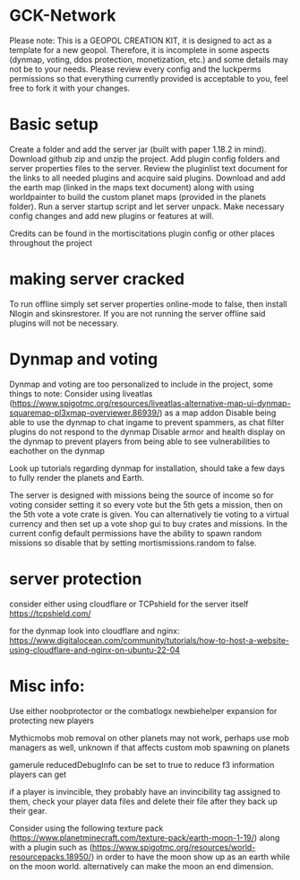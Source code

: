 # GCK-Network
Please note: This is a GEOPOL CREATION KIT, it is designed to act as a template for a new geopol. Therefore, it is incomplete in some aspects (dynmap, voting, ddos protection, monetization, etc.) and some details may not be to your needs. Please review every config and the luckperms permissions so that everything currently provided is acceptable to you, feel free to fork it with your changes.

# Basic setup
Create a folder and add the server jar (built with paper 1.18.2 in mind). 
Download github zip and unzip the project.
Add plugin config folders and server properties files to the server. Review the pluginlist text document for the links to all needed plugins and acquire said plugins. 
Download and add the earth map (linked in the maps text document) along with using worldpainter to build the custom planet maps (provided in the planets folder). 
Run a server startup script and let server unpack. Make necessary config changes and add new plugins or features at will.

Credits can be found in the mortiscitations plugin config or other places throughout the project

# making server cracked

To run offline simply set server properties online-mode to false, then install Nlogin and skinsrestorer. If you are not running the server offline said plugins will not be necessary.

# Dynmap and voting

Dynmap and voting are too personalized to include in the project, some things to note:
Consider using liveatlas (https://www.spigotmc.org/resources/liveatlas-alternative-map-ui-dynmap-squaremap-pl3xmap-overviewer.86939/) as a map addon
Disable being able to use the dynmap to chat ingame to prevent spammers, as chat filter plugins do not respond to the dynmap
Disable armor and health display on the dynmap to prevent players from being able to see vulnerabilities to eachother on the dynmap

Look up tutorials regarding dynmap for installation, should take a few days to fully render the planets and Earth.

The server is designed with missions being the source of income so for voting consider setting it so every vote but the 5th gets a mission, then on the 5th vote a vote crate is given. You can alternatively tie voting to a virtual currency and then set up a vote shop gui to buy crates and missions. In the current config default permissions have the ability to spawn random missions so disable that by setting mortismissions.random to false.

# server protection

consider either using cloudflare or TCPshield for the server itself
https://tcpshield.com/

for the dynmap look into cloudflare and nginx:
https://www.digitalocean.com/community/tutorials/how-to-host-a-website-using-cloudflare-and-nginx-on-ubuntu-22-04

# Misc info:
Use either noobprotector or the combatlogx newbiehelper expansion for protecting new players

Mythicmobs mob removal on other planets may not work, perhaps use mob managers as well, unknown if that affects custom mob spawning on planets

gamerule reducedDebugInfo can be set to true to reduce f3 information players can get

if a player is invincible, they probably have an invincibility tag assigned to them, check your player data files and delete their file after they back up their gear.

Consider using the following texture pack (https://www.planetminecraft.com/texture-pack/earth-moon-1-19/) along with a plugin such as (https://www.spigotmc.org/resources/world-resourcepacks.18950/) in order to have the moon show up as an earth while on the moon world. alternatively can make the moon an end dimension.
